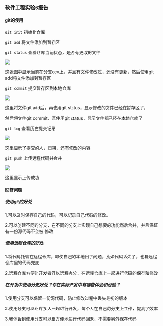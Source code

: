 ### 软件工程实验6报告

#### git的使用

`git init`  初始化仓库

`git add`  将文件添加到暂存区

`git status`  查看仓库当前状态，是否有更改的文件

![](D:\ruangong\NJU-SE2021-autumn-Lab6\Report\191220131-徐林\ref\1.png)

这张图中显示当前在分支dev上，并且有文件修改过，还没有更新，然后使用git add将文件添加到暂存区

`git commit` 提交暂存区到本地仓库

![](D:\ruangong\NJU-SE2021-autumn-Lab6\Report\191220131-徐林\ref\2.png)

这里将文件git add后，再使用git status，显示修改的文件已经在暂存区了。

然后将文件git commit，再使用git status，显示文件都已经在本地仓库了

`git log` 查看历史提交记录

![](D:\ruangong\NJU-SE2021-autumn-Lab6\Report\191220131-徐林\ref\3.png)

这里显示了提交的人，日期，还有修改的内容

`git push` 上传远程代码并合并

![](D:\ruangong\NJU-SE2021-autumn-Lab6\Report\191220131-徐林\ref\4.png)

这里显示上传成功

#### 回答问题

##### 使用git的好处

1.可以及时保存自己的代码，可以记录自己代码的修改。

2.可以创建不同的分支，在不同的分支上实现自己想要的功能然后合并，并且保证有一份源代码不会被  	修改

##### 使用远程仓库的好处

1.将代码托管在远程仓库，即使自己的本地出了问题，比如代码丢失了，也有远程仓库里的代码兜底

2.远程仓库方便让开发者可以远程办公，在远程仓库上一起进行代码的保存和修改

##### 在开发中使用分支好处？你在实际开发中有哪些体会和经验？

1.使用分支可以保留一份源代码，防止修改过程中丢失最初的版本

2.使用分支可以让许多人一起进行开发，每个人在自己的分支上工作，提高了效率

3.我体会到使用分支可以很方便地进行代码回退，不需要另外保存代码
